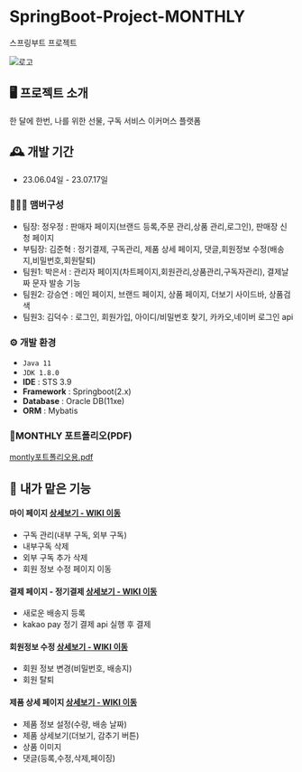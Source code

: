 # SpringBoot-Project-MONTHLY
스프링부트 프로젝트
<br>

![로고 ](https://github.com/dafssdf/Spring_Portfoilo/assets/95078635/0e830cb0-bcd1-4da5-b0d9-d3d770321fcf)

## 🖥️ 프로젝트 소개
한 달에 한번, 나를 위한 선물, 구독 서비스 이커머스 플랫폼
<br>

## 🕰️ 개발 기간
* 23.06.04일 - 23.07.17일

### 🧑‍🤝‍🧑 맴버구성
 - 팀장: 정우정 : 판매자 페이지(브랜드 등록,주문 관리,상품 관리,로그인), 판매장 신청 페이지
 - 부팀장: 김준혁 : 정기결제, 구독관리, 제품 상세 페이지, 댓글,회원정보 수정(배송지,비밀번호,회원탈퇴) 
 - 팀원1: 박은서 : 관리자 페이지(차트페이지,회원관리,상품관리,구독자관리), 결제날짜 문자 발송 기능
 - 팀원2: 강승연 : 메인 페이지, 브랜드 페이지, 상품 페이지, 더보기 사이드바, 상품검색
 - 팀원3: 김덕수 : 로그인, 회원가입, 아이디/비밀번호 찾기, 카카오,네이버 로그인 api

### ⚙️ 개발 환경
- `Java 11`
- `JDK 1.8.0`
- **IDE** : STS 3.9
- **Framework** : Springboot(2.x)
- **Database** : Oracle DB(11xe)
- **ORM** : Mybatis

### 🧾MONTHLY 포트폴리오(PDF)
[montly포트폴리오용.pdf](https://github.com/dafssdf/Spring_Portfoilo/files/12191002/montly.pdf)


## 📌 내가 맡은 기능
#### 마이 페이지 <a href="https://github.com/dafssdf/Spring_Portfoilo/wiki/%EB%A7%88%EC%9D%B4-%ED%8E%98%EC%9D%B4%EC%A7%80" >상세보기 - WIKI 이동</a>
- 구독 관리(내부 구독, 외부 구독)
- 내부구독 삭제
- 외부 구독 추가 삭제
- 회원 정보 수정 페이지 이동

#### 결제 페이지 - 정기결제 <a href="https://github.com/dafssdf/Spring_Portfoilo/wiki/%EA%B2%B0%EC%A0%9C-%ED%8E%98%EC%9D%B4%EC%A7%80" >상세보기 - WIKI 이동</a>
- 새로운 배송지 등록
- kakao pay 정기 결제 api 실행 후 결제

#### 회원정보 수정 <a href="https://github.com/dafssdf/Spring_Portfoilo/wiki/%ED%9A%8C%EC%9B%90%EC%A0%95%EB%B3%B4-%EC%88%98%EC%A0%95" >상세보기 - WIKI 이동</a>
- 회원 정보 변경(비밀번호, 배송지)
- 회원 탈퇴

#### 제품 상세 페이지 <a href="https://github.com/dafssdf/Spring_Portfoilo/wiki/%EB%82%B4%EA%B0%80-%EB%A7%A1%EC%9D%80-%ED%8E%98%EC%9D%B4%EC%A7%80-%EC%9D%B4%EB%AF%B8%EC%A7%80-%EB%AA%A8%EC%9D%8C" >상세보기 - WIKI 이동</a>
- 제품 정보 설정(수량, 배송 날짜)
- 제품 상세보기(더보기, 감추기 버튼)
- 상품 이미지
- 댓글(등록,수정,삭제,페이징)

